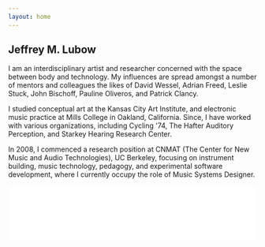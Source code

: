 ```yaml
---
layout: home
---
```


## Jeffrey M. Lubow

I am an interdisciplinary artist and researcher concerned with the space between body and technology. My influences are spread amongst a number of mentors and colleagues the likes of David Wessel, Adrian Freed, Leslie Stuck, John Bischoff, Pauline Oliveros, and Patrick Clancy.

I studied conceptual art at the Kansas City Art Institute, and electronic music practice at Mills College in Oakland, California. Since, I have worked with various organizations, including Cycling '74, The Hafter Auditory Perception, and Starkey Hearing Research Center.

In 2008, I commenced a research position at CNMAT (The Center for New Music and Audio Technologies), UC Berkeley, focusing on instrument building, music technology, pedagogy, and experimental software development, where I currently occupy the role of Music Systems Designer.

![JML](/assets/jmlglasses.png)
